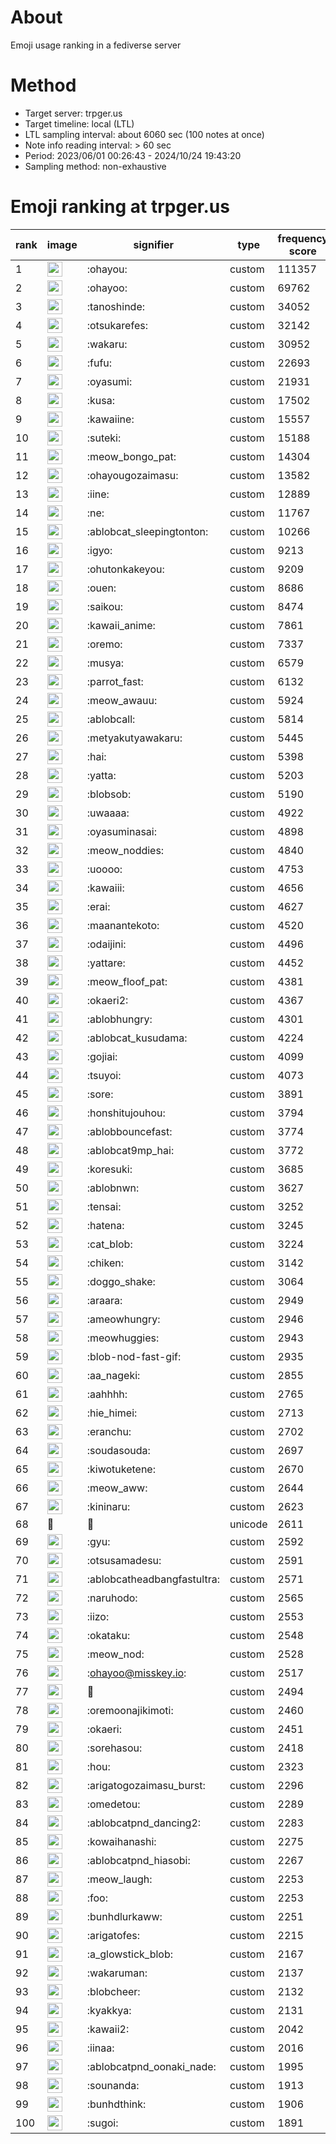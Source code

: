 # About
Emoji usage ranking in a fediverse server

# Method
- Target server: trpger.us
- Target timeline: local (LTL)
- LTL sampling interval: about 6060 sec (100 notes at once)
- Note info reading interval: > 60 sec
- Period: 2023/06/01 00:26:43 - 2024/10/24 19:43:20 
- Sampling method: non-exhaustive

# Emoji ranking at trpger.us

|rank|image|signifier|type|frequency score|
|----|----|----|----|----|
|1|<img height="24" src="https://trpger.us/emoji/ohayou.webp">|:ohayou:|custom|111357|
|2|<img height="24" src="https://trpger.us/emoji/ohayoo.webp">|:ohayoo:|custom|69762|
|3|<img height="24" src="https://trpger.us/emoji/tanoshinde.webp">|:tanoshinde:|custom|34052|
|4|<img height="24" src="https://trpger.us/emoji/otsukarefes.webp">|:otsukarefes:|custom|32142|
|5|<img height="24" src="https://trpger.us/emoji/wakaru.webp">|:wakaru:|custom|30952|
|6|<img height="24" src="https://trpger.us/emoji/fufu.webp">|:fufu:|custom|22693|
|7|<img height="24" src="https://trpger.us/emoji/oyasumi.webp">|:oyasumi:|custom|21931|
|8|<img height="24" src="https://trpger.us/emoji/kusa.webp">|:kusa:|custom|17502|
|9|<img height="24" src="https://trpger.us/emoji/kawaiine.webp">|:kawaiine:|custom|15557|
|10|<img height="24" src="https://trpger.us/emoji/suteki.webp">|:suteki:|custom|15188|
|11|<img height="24" src="https://trpger.us/emoji/meow_bongo_pat.webp">|:meow_bongo_pat:|custom|14304|
|12|<img height="24" src="https://trpger.us/emoji/ohayougozaimasu.webp">|:ohayougozaimasu:|custom|13582|
|13|<img height="24" src="https://trpger.us/emoji/iine.webp">|:iine:|custom|12889|
|14|<img height="24" src="https://trpger.us/emoji/ne.webp">|:ne:|custom|11767|
|15|<img height="24" src="https://trpger.us/emoji/ablobcat_sleepingtonton.webp">|:ablobcat_sleepingtonton:|custom|10266|
|16|<img height="24" src="https://trpger.us/emoji/igyo.webp">|:igyo:|custom|9213|
|17|<img height="24" src="https://trpger.us/emoji/ohutonkakeyou.webp">|:ohutonkakeyou:|custom|9209|
|18|<img height="24" src="https://trpger.us/emoji/ouen.webp">|:ouen:|custom|8686|
|19|<img height="24" src="https://trpger.us/emoji/saikou.webp">|:saikou:|custom|8474|
|20|<img height="24" src="https://trpger.us/emoji/kawaii_anime.webp">|:kawaii_anime:|custom|7861|
|21|<img height="24" src="https://trpger.us/emoji/oremo.webp">|:oremo:|custom|7337|
|22|<img height="24" src="https://trpger.us/emoji/musya.webp">|:musya:|custom|6579|
|23|<img height="24" src="https://trpger.us/emoji/parrot_fast.webp">|:parrot_fast:|custom|6132|
|24|<img height="24" src="https://trpger.us/emoji/meow_awauu.webp">|:meow_awauu:|custom|5924|
|25|<img height="24" src="https://trpger.us/emoji/ablobcall.webp">|:ablobcall:|custom|5814|
|26|<img height="24" src="https://trpger.us/emoji/metyakutyawakaru.webp">|:metyakutyawakaru:|custom|5445|
|27|<img height="24" src="https://trpger.us/emoji/hai.webp">|:hai:|custom|5398|
|28|<img height="24" src="https://trpger.us/emoji/yatta.webp">|:yatta:|custom|5203|
|29|<img height="24" src="https://trpger.us/emoji/blobsob.webp">|:blobsob:|custom|5190|
|30|<img height="24" src="https://trpger.us/emoji/uwaaaa.webp">|:uwaaaa:|custom|4922|
|31|<img height="24" src="https://trpger.us/emoji/oyasuminasai.webp">|:oyasuminasai:|custom|4898|
|32|<img height="24" src="https://trpger.us/emoji/meow_noddies.webp">|:meow_noddies:|custom|4840|
|33|<img height="24" src="https://trpger.us/emoji/uoooo.webp">|:uoooo:|custom|4753|
|34|<img height="24" src="https://trpger.us/emoji/kawaiii.webp">|:kawaiii:|custom|4656|
|35|<img height="24" src="https://trpger.us/emoji/erai.webp">|:erai:|custom|4627|
|36|<img height="24" src="https://trpger.us/emoji/maanantekoto.webp">|:maanantekoto:|custom|4520|
|37|<img height="24" src="https://trpger.us/emoji/odaijini.webp">|:odaijini:|custom|4496|
|38|<img height="24" src="https://trpger.us/emoji/yattare.webp">|:yattare:|custom|4452|
|39|<img height="24" src="https://trpger.us/emoji/meow_floof_pat.webp">|:meow_floof_pat:|custom|4381|
|40|<img height="24" src="https://trpger.us/emoji/okaeri2.webp">|:okaeri2:|custom|4367|
|41|<img height="24" src="https://trpger.us/emoji/ablobhungry.webp">|:ablobhungry:|custom|4301|
|42|<img height="24" src="https://trpger.us/emoji/ablobcat_kusudama.webp">|:ablobcat_kusudama:|custom|4224|
|43|<img height="24" src="https://trpger.us/emoji/gojiai.webp">|:gojiai:|custom|4099|
|44|<img height="24" src="https://trpger.us/emoji/tsuyoi.webp">|:tsuyoi:|custom|4073|
|45|<img height="24" src="https://trpger.us/emoji/sore.webp">|:sore:|custom|3891|
|46|<img height="24" src="https://trpger.us/emoji/honshitujouhou.webp">|:honshitujouhou:|custom|3794|
|47|<img height="24" src="https://trpger.us/emoji/ablobbouncefast.webp">|:ablobbouncefast:|custom|3774|
|48|<img height="24" src="https://trpger.us/emoji/ablobcat9mp_hai.webp">|:ablobcat9mp_hai:|custom|3772|
|49|<img height="24" src="https://trpger.us/emoji/koresuki.webp">|:koresuki:|custom|3685|
|50|<img height="24" src="https://trpger.us/emoji/ablobnwn.webp">|:ablobnwn:|custom|3627|
|51|<img height="24" src="https://trpger.us/emoji/tensai.webp">|:tensai:|custom|3252|
|52|<img height="24" src="https://trpger.us/emoji/hatena.webp">|:hatena:|custom|3245|
|53|<img height="24" src="https://trpger.us/emoji/cat_blob.webp">|:cat_blob:|custom|3224|
|54|<img height="24" src="https://trpger.us/emoji/chiken.webp">|:chiken:|custom|3142|
|55|<img height="24" src="https://trpger.us/emoji/doggo_shake.webp">|:doggo_shake:|custom|3064|
|56|<img height="24" src="https://trpger.us/emoji/araara.webp">|:araara:|custom|2949|
|57|<img height="24" src="https://trpger.us/emoji/ameowhungry.webp">|:ameowhungry:|custom|2946|
|58|<img height="24" src="https://trpger.us/emoji/meowhuggies.webp">|:meowhuggies:|custom|2943|
|59|<img height="24" src="https://trpger.us/emoji/blob-nod-fast-gif.webp">|:blob-nod-fast-gif:|custom|2935|
|60|<img height="24" src="https://trpger.us/emoji/aa_nageki.webp">|:aa_nageki:|custom|2855|
|61|<img height="24" src="https://trpger.us/emoji/aahhhh.webp">|:aahhhh:|custom|2765|
|62|<img height="24" src="https://trpger.us/emoji/hie_himei.webp">|:hie_himei:|custom|2713|
|63|<img height="24" src="https://trpger.us/emoji/eranchu.webp">|:eranchu:|custom|2702|
|64|<img height="24" src="https://trpger.us/emoji/soudasouda.webp">|:soudasouda:|custom|2697|
|65|<img height="24" src="https://trpger.us/emoji/kiwotuketene.webp">|:kiwotuketene:|custom|2670|
|66|<img height="24" src="https://trpger.us/emoji/meow_aww.webp">|:meow_aww:|custom|2644|
|67|<img height="24" src="https://trpger.us/emoji/kininaru.webp">|:kininaru:|custom|2623|
|68|🍮|🍮|unicode|2611|
|69|<img height="24" src="https://trpger.us/emoji/gyu.webp">|:gyu:|custom|2592|
|70|<img height="24" src="https://trpger.us/emoji/otsusamadesu.webp">|:otsusamadesu:|custom|2591|
|71|<img height="24" src="https://trpger.us/emoji/ablobcatheadbangfastultra.webp">|:ablobcatheadbangfastultra:|custom|2571|
|72|<img height="24" src="https://trpger.us/emoji/naruhodo.webp">|:naruhodo:|custom|2565|
|73|<img height="24" src="https://trpger.us/emoji/iizo.webp">|:iizo:|custom|2553|
|74|<img height="24" src="https://trpger.us/emoji/okataku.webp">|:okataku:|custom|2548|
|75|<img height="24" src="https://trpger.us/emoji/meow_nod.webp">|:meow_nod:|custom|2528|
|76|<img height="24" src="https://trpger.us/emoji/ohayoo.webp">|:ohayoo@misskey.io:|custom|2517|
|77|<img height="24" src="https://trpger.us/emoji/birthday.webp">|:birthday:|custom|2494|
|78|<img height="24" src="https://trpger.us/emoji/oremoonajikimoti.webp">|:oremoonajikimoti:|custom|2460|
|79|<img height="24" src="https://trpger.us/emoji/okaeri.webp">|:okaeri:|custom|2451|
|80|<img height="24" src="https://trpger.us/emoji/sorehasou.webp">|:sorehasou:|custom|2418|
|81|<img height="24" src="https://trpger.us/emoji/hou.webp">|:hou:|custom|2323|
|82|<img height="24" src="https://trpger.us/emoji/arigatogozaimasu_burst.webp">|:arigatogozaimasu_burst:|custom|2296|
|83|<img height="24" src="https://trpger.us/emoji/omedetou.webp">|:omedetou:|custom|2289|
|84|<img height="24" src="https://trpger.us/emoji/ablobcatpnd_dancing2.webp">|:ablobcatpnd_dancing2:|custom|2283|
|85|<img height="24" src="https://trpger.us/emoji/kowaihanashi.webp">|:kowaihanashi:|custom|2275|
|86|<img height="24" src="https://trpger.us/emoji/ablobcatpnd_hiasobi.webp">|:ablobcatpnd_hiasobi:|custom|2267|
|87|<img height="24" src="https://trpger.us/emoji/meow_laugh.webp">|:meow_laugh:|custom|2253|
|88|<img height="24" src="https://trpger.us/emoji/foo.webp">|:foo:|custom|2253|
|89|<img height="24" src="https://trpger.us/emoji/bunhdlurkaww.webp">|:bunhdlurkaww:|custom|2251|
|90|<img height="24" src="https://trpger.us/emoji/arigatofes.webp">|:arigatofes:|custom|2215|
|91|<img height="24" src="https://trpger.us/emoji/a_glowstick_blob.webp">|:a_glowstick_blob:|custom|2167|
|92|<img height="24" src="https://trpger.us/emoji/wakaruman.webp">|:wakaruman:|custom|2137|
|93|<img height="24" src="https://trpger.us/emoji/blobcheer.webp">|:blobcheer:|custom|2132|
|94|<img height="24" src="https://trpger.us/emoji/kyakkya.webp">|:kyakkya:|custom|2131|
|95|<img height="24" src="https://trpger.us/emoji/kawaii2.webp">|:kawaii2:|custom|2042|
|96|<img height="24" src="https://trpger.us/emoji/iinaa.webp">|:iinaa:|custom|2016|
|97|<img height="24" src="https://trpger.us/emoji/ablobcatpnd_oonaki_nade.webp">|:ablobcatpnd_oonaki_nade:|custom|1995|
|98|<img height="24" src="https://trpger.us/emoji/sounanda.webp">|:sounanda:|custom|1913|
|99|<img height="24" src="https://trpger.us/emoji/bunhdthink.webp">|:bunhdthink:|custom|1906|
|100|<img height="24" src="https://trpger.us/emoji/sugoi.webp">|:sugoi:|custom|1891|
